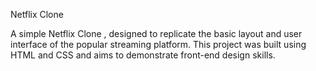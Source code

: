 Netflix Clone

A simple Netflix Clone , designed to replicate the basic layout and user interface of the popular streaming platform. This project was built using HTML and CSS and aims to demonstrate front-end design skills.

